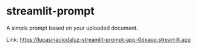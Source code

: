 # streamlit-prompt
A simple prompt based on your uploaded document.

Link: https://lucasinaciodaluz-streamlit-prompt-app-0dxauo.streamlit.app
